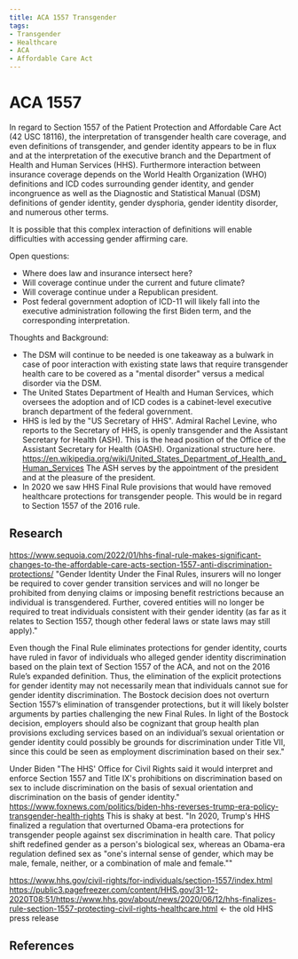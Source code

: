 ```yaml
---
title: ACA 1557 Transgender
tags:
- Transgender
- Healthcare
- ACA
- Affordable Care Act
---
```



# ACA 1557

In regard to Section 1557 of the Patient Protection and Affordable Care Act (42 USC 18116), the interpretation of transgender health care coverage, and even definitions of transgender, and gender identity appears to be in flux and at the interpretation of the executive branch and the Department of Health and Human Services (HHS). Furthermore interaction between insurance coverage depends on the World Health Organization (WHO) definitions and ICD codes surrounding gender identity, and gender incongruence as well as the Diagnostic and Statistical Manual (DSM) definitions of gender identity, gender dysphoria, gender identity disorder, and numerous other terms.

It is possible that this complex interaction of definitions will enable difficulties with accessing gender affirming care.

Open questions:

- Where does law and insurance intersect here?
- Will coverage continue under the current and future climate?
- Will coverage continue under a Republican president.
- Post federal government adoption of ICD-11 will likely fall into the executive administration following the first Biden term, and the corresponding interpretation.
 
Thoughts and Background:

- The DSM will continue to be needed is one takeaway as a bulwark in case of poor interaction with existing state laws that require transgender health care to be covered as a "mental disorder" versus a medical disorder via the DSM. 
- The United States Department of Health and Human Services, which oversees the adoption and of ICD codes is a cabinet-level executive branch department of the federal government.
- HHS is led by the "US Secretary of HHS". Admiral Rachel Levine, who reports to the Secretary of HHS, is openly transgender and the Assistant Secretary for Health (ASH). This is the head position of the Office of the Assistant Secretary for Health (OASH). Organizational structure here. https://en.wikipedia.org/wiki/United_States_Department_of_Health_and_Human_Services The ASH serves by the appointment of the president and at the pleasure of the president.
- In 2020 we saw HHS Final Rule provisions that would have removed healthcare protections for transgender people. This would be in regard to Section 1557 of the 2016 rule.

## Research

https://www.sequoia.com/2022/01/hhs-final-rule-makes-significant-changes-to-the-affordable-care-acts-section-1557-anti-discrimination-protections/ "Gender Identity Under the Final Rules, insurers will no longer be required to cover gender transition services and will no longer be prohibited from denying claims or imposing benefit restrictions because an individual is transgendered. Further, covered entities will no longer be required to treat individuals consistent with their gender identity (as far as it relates to Section 1557, though other federal laws or state laws may still apply)."

Even though the Final Rule eliminates protections for gender identity, courts have ruled in favor of individuals who alleged gender identity discrimination based on the plain text of Section 1557 of the ACA, and not on the 2016 Rule’s expanded definition. Thus, the elimination of the explicit protections for gender identity may not necessarily mean that individuals cannot sue for gender identity discrimination. The Bostock decision does not overturn Section 1557’s elimination of transgender protections, but it will likely bolster arguments by parties challenging the new Final Rules. In light of the Bostock decision, employers should also be cognizant that group health plan provisions excluding services based on an individual’s sexual orientation or gender identity could possibly be grounds for discrimination under Title VII, since this could be seen as employment discrimination based on their sex."

Under Biden "The HHS' Office for Civil Rights said it would interpret and enforce Section 1557 and Title IX's prohibitions on discrimination based on sex to include discrimination on the basis of sexual orientation and discrimination on the basis of gender identity." https://www.foxnews.com/politics/biden-hhs-reverses-trump-era-policy-transgender-health-rights This is shaky at best. "In 2020, Trump's HHS finalized a regulation that overturned Obama-era protections for transgender people against sex discrimination in health care. That policy shift redefined gender as a person's biological sex, whereas an Obama-era regulation defined sex as "one's internal sense of gender, which may be male, female, neither, or a combination of male and female.""

https://www.hhs.gov/civil-rights/for-individuals/section-1557/index.html
https://public3.pagefreezer.com/content/HHS.gov/31-12-2020T08:51/https://www.hhs.gov/about/news/2020/06/12/hhs-finalizes-rule-section-1557-protecting-civil-rights-healthcare.html <- the old HHS press release 

## References
